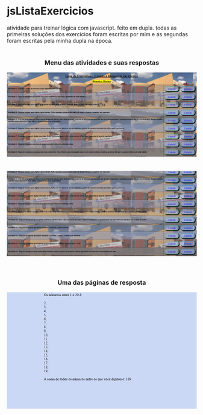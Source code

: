 # jsListaExercicios
atividade para treinar lógica com javascript. feito em dupla. todas as primeiras soluções dos exercícios foram escritas por mim e as segundas foram escritas pela minha dupla na época.
<br><br>

<div align="center">
  <h3>Menu das atividades e suas respostas</h3>
  <img src="ImagensAtiv/1.png">
</div>
<br><br>
<div align="center">
  <img src="ImagensAtiv/2.png">
</div>
<br><br>
<div align="center">
  <h3>Uma das páginas de resposta</h3>
  <img src="ImagensAtiv/3.png">
</div>
<br><br>
